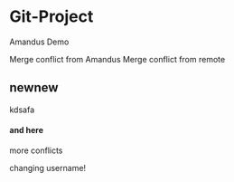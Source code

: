 # Git-Project
Amandus Demo

Merge conflict from Amandus
Merge conflict from remote
## newnew 
kdsafa
#### and here
more conflicts

changing username!